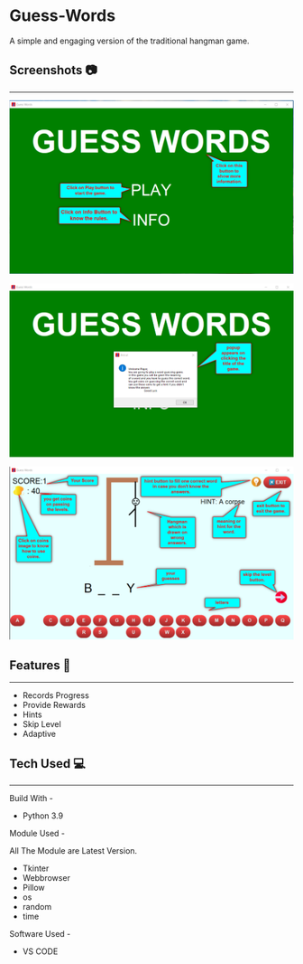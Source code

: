 # Guess-Words
A simple and engaging version of the traditional hangman game.

## Screenshots 📷
----------------------------
![](https://github.com/Srishtikumari2002/Guess-Words/blob/main/images/info1.png)

![](https://github.com/Srishtikumari2002/Guess-Words/blob/main/images/info2.png)

![](https://github.com/Srishtikumari2002/Guess-Words/blob/main/images/info3.png)

## Features 📝
----------------------------
* Records Progress
* Provide Rewards
* Hints
* Skip Level
* Adaptive

## Tech Used :computer:
--------------------------
Build With - 
* Python 3.9

Module Used -

All The Module are Latest Version.
* Tkinter
* Webbrowser
* Pillow
* os
* random
* time

Software Used -
* VS CODE
